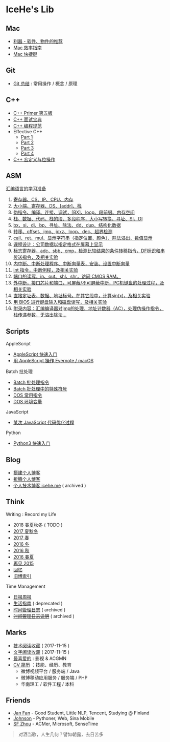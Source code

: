 # IceHe's Lib

## Mac

- [利器 - 软件、物件的推荐](tools.md)
- [Mac 效率指南](mac/efficiency.md)
- [Mac 快捷键](mac/shortcuts.md)

## Git

- [Git 总结](cmd/git_note.md) : 常用操作 / 概念 / 原理

## C++

- [C++ Primer 第五版](cpp/cpp-primer-5th.md)
- [C++ 面试宝典](cpp/cpp-interview-book.md)
- [C++ 编程规范](cpp/cpp-code-standards.md)
- Effective C++
    - [Part 1](cpp/effective-cpp-reading-note-1.md)
    - [Part 2](cpp/effective-cpp-reading-note-2.md)
    - [Part 3](cpp/effective-cpp-reading-note-3.md)
    - [Part 4](cpp/effective-cpp-reading-note-4.md)
- [C++ 宏定义与位操作](cpp/cpp-macro-n-bit-operations.md)

## ASM

[汇编语言的学习准备](asm/prepare-asm-on-windows-7.md)

1. [寄存器、CS、IP、CPU、内存](asm/asm-learning-note-1.md)
2. [大小端、寄存器、DS、[addr]、栈](asm/asm-learning-note-2.md)
3. [伪指令、编译、连接、调试，[BX]、loop、段前缀、内存空间](asm/asm-learning-note-3.md)
4. [栈、数据、代码、栈的段、多段程序，大小写转换、寻址、SI、DI](asm/asm-learning-note-4.md)
5. [bx、si、di、bp、寻址、除法、dd、dup、结构化数据](asm/asm-learning-note-5.md)
6. [转移、offset、jmp、jcxz、loop、dec、超界检测](asm/asm-learning-note-6.md)
7. [call、ret、mul、显示字符串（指定位置、颜色）、除法溢出、数值显示](asm/asm-learning-note-7.md)
8. [课程设计：公司数据以指定格式在屏幕上显示](asm/asm-learning-note-8.md)
9. [标志寄存器，adc、sbb、cmp，检测比较结果的条件转移指令，DF标识和串传送指令，及相关实验](asm/asm-learning-note-9.md)
10. [内中断、中断处理程序、中断向量表，安装、设置中断向量](asm/asm-learning-note-10.md)
11. [int 指令，中断例程，及相关实验](asm/asm-learning-note-11.md)
12. [端口的读写，in、out、shl、shr，访问 CMOS RAM。](asm/asm-learning-note-12.md)
13. [外中断，接口芯片和端口，可屏蔽/不可屏蔽中断，PC机键盘的处理过程，及相关实验](asm/asm-learning-note-13.md)
14. [直接定址表，数据、地址标号。在其它段中，计算sin(x)，及相关实验](asm/asm-learning-note-14.md)
15. [用 BIOS 进行键盘输入和磁盘读写，及相关实验](asm/asm-learning-note-15.md)
16. [附录内容：汇编编译器对jmp的处理，地址计数器（AC），处理伪操作指令，栈传递参数，无溢出除法…](asm/asm-learning-note-16.md)

## Scripts

AppleScript

- [AppleScript 快速入门](applescript/applescript.md)
- [用 AppleScript 操作 Evernote / macOS](applescript/evernote-macos.md)

Batch 批处理

- [Batch 批处理指令](batch/batch/batch-commands.md)
- [Batch 批处理中的特殊符号](batch/dos-special-symbol.md)
- [DOS 常用指令](batch/dos-common-commands.md)
- [DOS 环境变量](batch/dos-environment-variable.md)

JavaScript

- [某次 JavaScript 代码优化过程](javascript/某次js代码优化过程.md)

Python

- [Python3 快速入门](python/quick_start.md)

## Blog

- [搭建个人博客](web/build_blog.md)
- [折腾个人博客](web/blog_changelog.md)
- [个人技术博客 icehe.me](https://icehe.me) ( archived )

## Think

Writing : Record my Life

- 2018 春夏秋冬 ( TODO )
- [2017 夏秋冬](think/2017_from_summer_to_winter.md)
- [2017 春](think/2017_spring.md)
- [2016 冬](think/2016_winter.md)
- [2016 秋](think/2016_fall.md)
- [2016 春夏](think/2016_summer.md)
- [再见 2015](think/bye2015.md)
- [回忆](moments.md)
- [旧博索引](old-blog.md)

Time Management

- [日报周报](diary/)
- [生活指南](think/life_manual.md) ( deprecated )
- [~~时间管理日志~~](lifelogs.md) ( archived )
- [~~时间管理日志说明~~](think/time_mgt.md) ( archived )

## Marks

- [技术阅读收藏](tech.md) ( 2017-11-15 )
- [文字阅读收藏](read.md) ( 2017-11-15 )
- [最喜爱的](favourites.md) : 影视 & ACGMN
- [CV 简历](cv.md) ：技能、经历、教育
    - 微博视频平台 / 服务端 / Java
    - 微博移动应用服务 / 服务端 / PHP
    - 华南理工 / 软件工程 / 本科

## Friends

- [Jan Fan](http://janfan.cn/) - Good Student, Little NLP, Tencent, Studying @ Finland
- [Johnson](http://mrzys.coding.me/) - Pythoner, Web, Sina Mobile
- [SF Zhou](http://sf-zhou.github.io/) - ACMer, Microsoft, SenseTime

> 对酒当歌，人生几何？譬如朝露，去日苦多